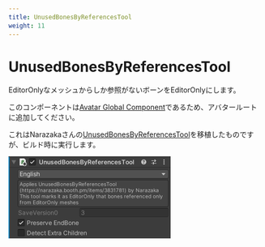 ```yaml
---
title: UnusedBonesByReferencesTool
weight: 11
---
```


# UnusedBonesByReferencesTool

EditorOnlyなメッシュからしか参照がないボーンをEditorOnlyにします。

このコンポーネントは[Avatar Global Component](../../component-kind/avatar-global-components)であるため、アバタールートに追加してください。

これはNarazakaさんの[UnusedBonesByReferencesTool][UnusedBonesByReferencesTool]を移植したものですが、ビルド時に実行します。

[UnusedBonesByReferencesTool]: https://narazaka.booth.pm/items/3831781

![component.png](component.png)
